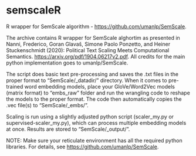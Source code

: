 # semscaleR
R wrapper for SemScale algorithm - https://github.com/umanlp/SemScale.

The archive contains R wrapper for SemScale alghortim as presented in Nanni, Frederico, Goran Glavaš, Simone Paolo Ponzetto, and Heiner Stuckenschmidt (2020): Political Text Scaling 
Meets Computational Semantics. https://arxiv.org/pdf/1904.06217v2.pdf. All credits for the main python implementation goes to umanlp/SemScale.

The script does basic text pre-processing and saves the .txt files in the proper format to “SemScale/\_datadir/” directory. When it comes to pre-trained word embedding models, place your GloVe/Word2Vec models (matrix format) to “embs\_raw” folder and run the wrangling code to reshape the models to the proper format. The code then automatically copies the .vec file(s) to “SemScale/\_embs/”.

Scaling is run using a slightly adjusted python script (scaler\_my.py or supervised-scaler\_my.py), which can process multiple embedding models at once. Results are stored to “SemScale/\_output/”.

NOTE: Make sure your reticulate environment has all the required python libraries. For details, see https://github.com/umanlp/SemScale.
